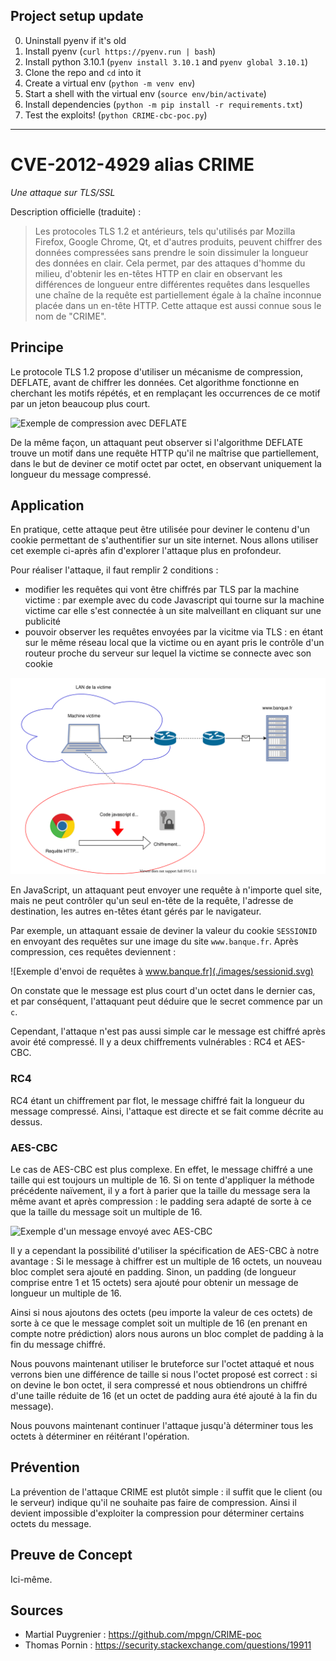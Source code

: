 ## Project setup update

0. Uninstall pyenv if it's old
1. Install pyenv (`curl https://pyenv.run | bash`)
2. Install python 3.10.1 (`pyenv install 3.10.1` and `pyenv global 3.10.1`)
3. Clone the repo and `cd` into it
4. Create a virtual env (`python -m venv env`)
5. Start a shell with the virtual env (`source env/bin/activate`)
6. Install dependencies (`python -m pip install -r requirements.txt`)
7. Test the exploits! (`python CRIME-cbc-poc.py`)

---

# CVE-2012-4929 alias CRIME

_Une attaque sur TLS/SSL_

Description officielle (traduite) :

> Les protocoles TLS 1.2 et antérieurs, tels qu'utilisés par Mozilla Firefox, Google Chrome, Qt, et d'autres produits, peuvent chiffrer des données compressées sans prendre le soin dissimuler la longueur des données en clair. Cela permet, par des attaques d'homme du milieu, d'obtenir les en-têtes HTTP en clair en observant les différences de longueur entre différentes requêtes dans lesquelles une chaîne de la requête est partiellement égale à la chaîne inconnue placée dans un en-tête HTTP. Cette attaque est aussi connue sous le nom de "CRIME".

## Principe

Le protocole TLS 1.2 propose d'utiliser un mécanisme de compression, DEFLATE, avant de chiffrer les données. Cet algorithme fonctionne en cherchant les motifs répétés, et en remplaçant les occurrences de ce motif par un jeton beaucoup plus court.

![Exemple de compression avec DEFLATE](./images/deflate.svg)

De la même façon, un attaquant peut observer si l'algorithme DEFLATE trouve un motif dans une requête HTTP qu'il ne maîtrise que partiellement, dans le but de deviner ce motif octet par octet, en observant uniquement la longueur du message compressé.

## Application

En pratique, cette attaque peut être utilisée pour deviner le contenu d'un cookie permettant de s'authentifier sur un site internet. Nous allons utiliser cet exemple ci-après afin d'explorer l'attaque plus en profondeur.

Pour réaliser l'attaque, il faut remplir 2 conditions :

- modifier les requêtes qui vont être chiffrés par TLS par la machine victime : par exemple avec du code Javascript qui tourne sur la machine victime car elle s'est connectée à un site malveillant en cliquant sur une publicité
- pouvoir observer les requêtes envoyées par la vicitme via TLS : en étant sur le même réseau local que la victime ou en ayant pris le contrôle d'un routeur proche du serveur sur lequel la victime se connecte avec son cookie

![Architecture de l'attaque CRIME](./images/archi.svg)

En JavaScript, un attaquant peut envoyer une requête à n'importe quel site, mais ne peut contrôler qu'un seul en-tête de la requête, l'adresse de destination, les autres en-têtes étant gérés par le navigateur.

Par exemple, un attaquant essaie de deviner la valeur du cookie `SESSIONID` en envoyant des requêtes sur une image du site `www.banque.fr`. Après compression, ces requêtes deviennent :

![Exemple d'envoi de requêtes à www.banque.fr](./images/sessionid.svg)

On constate que le message est plus court d'un octet dans le dernier cas, et par conséquent, l'attaquant peut déduire que le secret commence par un `c`.

Cependant, l'attaque n'est pas aussi simple car le message est chiffré après avoir été compressé. Il y a deux chiffrements vulnérables : RC4 et AES-CBC.

### RC4
RC4 étant un chiffrement par flot, le message chiffré fait la longueur du message compressé. Ainsi, l'attaque est directe et se fait comme décrite au dessus.
### AES-CBC
Le cas de AES-CBC est plus complexe. En effet, le message chiffré a une taille qui est toujours un multiple de 16. Si on tente d'appliquer la méthode précédente naïvement, il y a fort à parier que la taille du message sera la même avant et après compression : le padding sera adapté de sorte à ce que la taille du message soit un multiple de 16.

![Exemple d'un message envoyé avec AES-CBC](./images/aes-cbc.svg)

Il y a cependant la possibilité d'utiliser la spécification de AES-CBC à notre avantage : Si le message à chiffrer est un multiple de 16 octets, un nouveau bloc complet sera ajouté en padding. Sinon, un padding (de longueur comprise entre 1 et 15 octets) sera ajouté pour obtenir un message de longueur un multiple de 16.

Ainsi si nous ajoutons des octets (peu importe la valeur de ces octets) de sorte à ce que le message complet soit un multiple de 16 (en prenant en compte notre prédiction) alors nous aurons un bloc complet de padding à la fin du message chiffré.

Nous pouvons maintenant utiliser le bruteforce sur l'octet attaqué et nous verrons bien une différence de taille si nous l'octet proposé est correct : si on devine le bon octet, il sera compressé et nous obtiendrons un chiffré d'une taille réduite de 16 (et un octet de padding aura été ajouté à la fin du message).

Nous pouvons maintenant continuer l'attaque jusqu'à déterminer tous les octets à déterminer en réitérant l'opération.

## Prévention

La prévention de l'attaque CRIME est plutôt simple : il suffit que le client (ou le serveur) indique qu'il ne souhaite pas faire de compression. Ainsi il devient impossible d'exploiter la compression pour déterminer certains octets du message.

## Preuve de Concept

Ici-même.

## Sources

- Martial Puygrenier : https://github.com/mpgn/CRIME-poc
- Thomas Pornin : https://security.stackexchange.com/questions/19911
